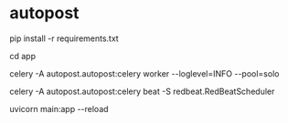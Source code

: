 # autopost

pip install -r requirements.txt

cd app

celery -A autopost.autopost:celery worker --loglevel=INFO --pool=solo

celery -A autopost.autopost:celery beat -S redbeat.RedBeatScheduler

uvicorn main:app --reload
